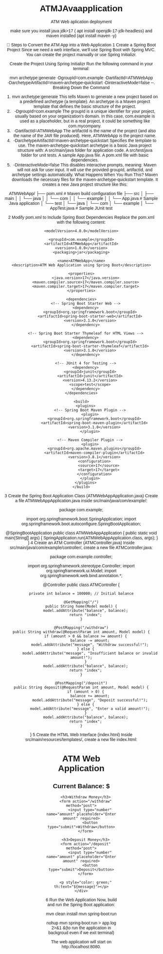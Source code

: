 # ATMJAvaapplication
ATM Web aplication deployment

make sure you install java jdk>17 ( apt install openjdk-17-jdk-headless) and maven installed (apt install maven -y)

📌 Steps to Convert the ATM App into a Web Application
1️ Create a Spring Boot Project
Since we need a web interface, we'll use Spring Boot with Spring MVC.
You can create the project manually or use Spring Initializr.

Create the Project Using Spring Initializr
Run the following command in your terminal:

mvn archetype:generate -DgroupId=com.example -DartifactId=ATMWebApp \
-DarchetypeArtifactId=maven-archetype-quickstart -DinteractiveMode=false --. Breaking Down the Command

1. mvn archetype:generate
This tells Maven to generate a new project based on a predefined archetype (a template).
An archetype is a Maven project template that defines the basic structure of the project.
2. -DgroupId=com.example
The groupId is a unique identifier for your project, usually based on your organization's domain.
In this case, com.example is used as a placeholder, but in a real project, it could be something like com.mycompany.
3. -DartifactId=ATMWebApp
The artifactId is the name of the project (and also the name of the JAR file produced).
Here, ATMWebApp is the project name.
4. -DarchetypeArtifactId=maven-archetype-quickstart
Specifies the template to use.
The maven-archetype-quickstart archetype is a basic Java project structure with:
A src/main/java folder for application code.
A src/test/java folder for unit tests.
A sample App.java file.
A pom.xml file with basic dependencies.
5. -DinteractiveMode=false
This disables interactive prompts, meaning:
Maven will not ask for user input.
It will use the provided groupId, artifactId, and archetype settings automatically.
What Happens When You Run This?
Maven downloads the necessary files for the maven-archetype-quickstart template.
It creates a new Java project structure like this:

ATMWebApp/
├── pom.xml                # Maven build configuration file
├── src
│   ├── main
│   │   └── java
│   │       └── com
│   │           └── example
│   │               └── App.java  # Sample Java application
│   └── test
│       └── java
│           └── com
│               └── example
│                   └── AppTest.java  # Sample JUnit test


2️ Modify pom.xml to Include Spring Boot Dependencies
Replace the pom.xml with the following content:

<project xmlns="http://maven.apache.org/POM/4.0.0"
         xmlns:xsi="http://www.w3.org/2001/XMLSchema-instance"
         xsi:schemaLocation="http://maven.apache.org/POM/4.0.0 http://maven.apache.org/xsd/maven-4.0.0.xsd">

    <modelVersion>4.0.0</modelVersion>

    <groupId>com.example</groupId>
    <artifactId>ATMWebApp</artifactId>
    <version>1.0.0</version>
    <packaging>jar</packaging>

    <name>ATMWebApp</name>
    <description>ATM Web Application using Spring Boot</description>

    <properties>
        <java.version>17</java.version>
        <maven.compiler.source>17</maven.compiler.source>
        <maven.compiler.target>17</maven.compiler.target>
    </properties>

    <dependencies>
        <!-- Spring Boot Starter Web -->
        <dependency>
            <groupId>org.springframework.boot</groupId>
            <artifactId>spring-boot-starter-web</artifactId>
            <version>3.1.0</version>
        </dependency>

        <!-- Spring Boot Starter Thymeleaf for HTML Views -->
        <dependency>
            <groupId>org.springframework.boot</groupId>
            <artifactId>spring-boot-starter-thymeleaf</artifactId>
            <version>3.1.0</version>
        </dependency>

        <!-- JUnit 4 for Testing -->
        <dependency>
            <groupId>junit</groupId>
            <artifactId>junit</artifactId>
            <version>4.13.2</version>
            <scope>test</scope>
        </dependency>
    </dependencies>

    <build>
        <plugins>
            <!-- Spring Boot Maven Plugin -->
            <plugin>
                <groupId>org.springframework.boot</groupId>
                <artifactId>spring-boot-maven-plugin</artifactId>
                <version>3.1.0</version>
            </plugin>

            <!-- Maven Compiler Plugin -->
            <plugin>
                <groupId>org.apache.maven.plugins</groupId>
                <artifactId>maven-compiler-plugin</artifactId>
                <version>3.8.1</version>
                <configuration>
                    <source>17</source>
                    <target>17</target>
                </configuration>
            </plugin>
        </plugins>
    </build>

</project>


3️ Create the Spring Boot Application Class (ATMWebAppApplication.java)
Create a file ATMWebAppApplication.java inside src/main/java/com/example/:

package com.example;

import org.springframework.boot.SpringApplication;
import org.springframework.boot.autoconfigure.SpringBootApplication;

@SpringBootApplication
public class ATMWebAppApplication {
    public static void main(String[] args) {
        SpringApplication.run(ATMWebAppApplication.class, args);
    }
}
4️ Create an ATM Controller (ATMController.java)
Inside src/main/java/com/example/controller/, create a new file ATMController.java:

package com.example.controller;

import org.springframework.stereotype.Controller;
import org.springframework.ui.Model;
import org.springframework.web.bind.annotation.*;

@Controller
public class ATMController {

    private int balance = 100000; // Initial balance

    @GetMapping("/")
    public String home(Model model) {
        model.addAttribute("balance", balance);
        return "index";
    }

    @PostMapping("/withdraw")
    public String withdraw(@RequestParam int amount, Model model) {
        if (amount > 0 && balance >= amount) {
            balance -= amount;
            model.addAttribute("message", "Withdraw successful!");
        } else {
            model.addAttribute("message", "Insufficient balance or invalid amount!");
        }
        model.addAttribute("balance", balance);
        return "index";
    }

    @PostMapping("/deposit")
    public String deposit(@RequestParam int amount, Model model) {
        if (amount > 0) {
            balance += amount;
            model.addAttribute("message", "Deposit successful!");
        } else {
            model.addAttribute("message", "Enter a valid amount!");
        }
        model.addAttribute("balance", balance);
        return "index";
    }
}
5️ Create the HTML Web Interface (index.html)
Inside src/main/resources/templates/, create a new file index.html:


<!DOCTYPE html>
<html lang="en">
<head>
    <meta charset="UTF-8">
    <meta name="viewport" content="width=device-width, initial-scale=1.0">
    <title>ATM Web Application</title>
    <style>
        body { font-family: Arial, sans-serif; text-align: center; }
        .container { width: 50%; margin: auto; }
    </style>
</head>
<body>
    <div class="container">
        <h1>ATM Web Application</h1>
        <h2>Current Balance: $<span th:text="${balance}"></span></h2>

        <h3>Withdraw Money</h3>
        <form action="/withdraw" method="post">
            <input type="number" name="amount" placeholder="Enter amount" required>
            <button type="submit">Withdraw</button>
        </form>

        <h3>Deposit Money</h3>
        <form action="/deposit" method="post">
            <input type="number" name="amount" placeholder="Enter amount" required>
            <button type="submit">Deposit</button>
        </form>

        <p style="color: green;" th:text="${message}"></p>
    </div>
</body>
</html>

6️ Run the Web Application
Now, build and run the Spring Boot application:

mvn clean install
mvn spring-boot:run

nohup mvn spring-boot:run > app.log 2>&1 &(to run the application in backgroud even if we exit terminal)

The web application will start on http://localhost:8080.
